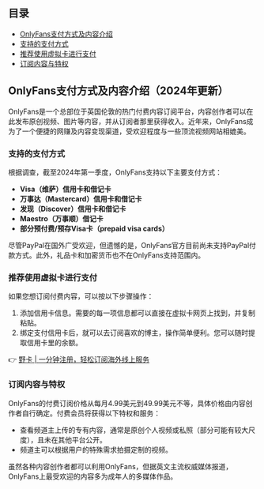 ## 目录
- [OnlyFans支付方式及内容介绍](#onlyfans支付方式及内容介绍)
- [支持的支付方式](#支持的支付方式)
- [推荐使用虚拟卡进行支付](#推荐使用虚拟卡进行支付)
- [订阅内容与特权](#订阅内容与特权)

## OnlyFans支付方式及内容介绍（2024年更新）

OnlyFans是一个总部位于英国伦敦的热门付费内容订阅平台，内容创作者可以在此发布原创视频、图片等内容，并从订阅者那里获得收入。近年来，OnlyFans成为了一个便捷的网赚及内容变现渠道，受欢迎程度与一些顶流视频网站相媲美。

### 支持的支付方式

根据调查，截至2024年第一季度，OnlyFans支持以下主要支付方式：

- **Visa（维萨）信用卡和借记卡**
- **万事达（Mastercard）信用卡和借记卡**
- **发现（Discover）信用卡和借记卡**
- **Maestro（万事顺）借记卡**
- **部分预付费/预存Visa卡（prepaid visa cards）**

尽管PayPal在国外广受欢迎，但遗憾的是，OnlyFans官方目前尚未支持PayPal付款方式。此外，礼品卡和加密货币也不在OnlyFans支持范围内。

### 推荐使用虚拟卡进行支付

如果您想订阅付费内容，可以按以下步骤操作：

1. 添加信用卡信息。需要的每一项信息都可以直接在虚拟卡网页上找到，并复制粘贴。
2. 绑定支付信用卡后，就可以去订阅喜欢的博主，操作简单便利。您可以随时提取信用卡里的余额。

👉 [野卡 | 一分钟注册，轻松订阅海外线上服务](https://bit.ly/bewildcard)

### 订阅内容与特权

OnlyFans的付费订阅价格从每月4.99美元到49.99美元不等，具体价格由内容创作者自行确定。付费会员将获得以下特权和服务：

- 查看频道主上传的专有内容，通常是原创个人视频或私照（部分可能有较大尺度），且未在其他平台公开。
- 频道主可以根据用户的特殊需求拍摄定制的视频。

虽然各种内容创作者都可以利用OnlyFans，但据英文主流权威媒体报道，OnlyFans上最受欢迎的内容多为成年人的多媒体作品。